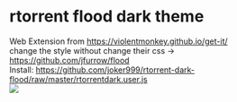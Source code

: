 # rtorrent flood dark theme
Web Extension from https://violentmonkey.github.io/get-it/ <br>
change the style without change their css -> https://github.com/jfurrow/flood <br>
Install: https://github.com/joker999/rtorrent-dark-flood/raw/master/rtorrentdark.user.js <br>
![](https://i.imgur.com/KZ5Glto.jpg)
